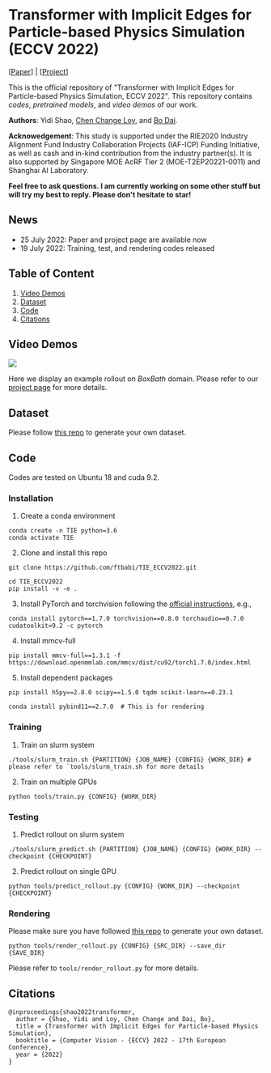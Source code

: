 # Transformer with Implicit Edges for Particle-based Physics Simulation (ECCV 2022)

\[[Paper](http://arxiv.org/abs/2207.10860)\] | \[[Project](https://www.mmlab-ntu.com/project/tie/index.html)\]

This is the official repository of "Transformer with Implicit Edges for Particle-based Physics Simulation, ECCV 2022". This repository contains *codes*, *pretrained models*, and *video demos* of our work.

**Authors**: Yidi Shao, [Chen Change Loy](https://www.mmlab-ntu.com/person/ccloy/),  and [Bo Dai](http://daibo.info/).

**Acknowedgement**: This study is supported under the RIE2020 Industry Alignment Fund Industry Collaboration Projects (IAF-ICP) Funding Initiative, as well as cash and in-kind contribution from the industry partner(s). It is also supported by Singapore MOE AcRF Tier 2 (MOE-T2EP20221-0011) and Shanghai AI Laboratory. 

**Feel free to ask questions. I am currently working on some other stuff but will try my best to reply. Please don't hesitate to star!** 

## News
- 25 July 2022: Paper and project page are available now
- 19 July 2022: Training, test, and rendering codes released

## Table of Content
1. [Video Demos](#video-demos)
2. [Dataset](#dataset)
3. [Code](#code)
4. [Citations](#citations)

## Video Demos
![](imgs/demo.gif)

Here we display an example rollout on *BoxBath* domain. 
Please refer to our [project page](https://www.mmlab-ntu.com/project/tie/index.html) for more details.

## Dataset
Please follow [this repo](https://github.com/YunzhuLi/DPI-Net.git) to generate your own dataset.

## Code
Codes are tested on Ubuntu 18 and cuda 9.2.

### Installation
1. Create a conda environment
```
conda create -n TIE python=3.6
conda activate TIE
```
2. Clone and install this repo
```
git clone https://github.com/ftbabi/TIE_ECCV2022.git

cd TIE_ECCV2022
pip install -v -e .
```
3. Install PyTorch and torchvision following the [official instructions](https://pytorch.org/get-started/locally/), e.g.,
```
conda install pytorch==1.7.0 torchvision==0.8.0 torchaudio==0.7.0 cudatoolkit=9.2 -c pytorch
```
4. Install mmcv-full
```
pip install mmcv-full==1.3.1 -f https://download.openmmlab.com/mmcv/dist/cu92/torch1.7.0/index.html
```
5. Install dependent packages

```
pip install h5py==2.8.0 scipy==1.5.0 tqdm scikit-learn==0.23.1

conda install pybind11==2.7.0  # This is for rendering
```

### Training
1. Train on slurm system
```
./tools/slurm_train.sh {PARTITION} {JOB_NAME} {CONFIG} {WORK_DIR} # please refer to `tools/slurm_train.sh for more details
```
2. Train on multiple GPUs
```
python tools/train.py {CONFIG} {WORK_DIR}
```

### Testing
1. Predict rollout on slurm system
```
./tools/slurm_predict.sh {PARTITION} {JOB_NAME} {CONFIG} {WORK_DIR} --checkpoint {CHECKPOINT}
```
2. Predict rollout on single GPU
```
python tools/predict_rollout.py {CONFIG} {WORK_DIR} --checkpoint {CHECKPOINT}
```

### Rendering
Please make sure you have followed [this repo](https://github.com/YunzhuLi/DPI-Net.git) to generate your own dataset.
```
python tools/render_rollout.py {CONFIG} {SRC_DIR} --save_dir {SAVE_DIR}
```
Please refer to `tools/render_rollout.py` for more details.

## Citations
```
@inproceedings{shao2022transformer,
  author = {Shao, Yidi and Loy, Chen Change and Dai, Bo},
  title = {Transformer with Implicit Edges for Particle-based Physics Simulation},
  booktitle = {Computer Vision - {ECCV} 2022 - 17th European Conference},
  year = {2022}
}
```
